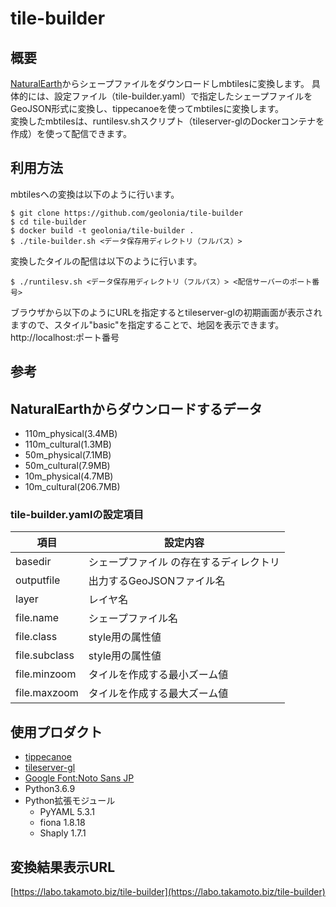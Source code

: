# tile-builder
## 概要

[NaturalEarth](https://www.naturalearthdata.com)からシェープファイルをダウンロードしmbtilesに変換します。
具体的には、設定ファイル（tile-builder.yaml）で指定したシェープファイルをGeoJSON形式に変換し、tippecanoeを使ってmbtilesに変換します。  
変換したmbtilesは、runtilesv.shスクリプト（tileserver-glのDockerコンテナを作成）を使って配信できます。

## 利用方法

mbtilesへの変換は以下のように行います。
```
$ git clone https://github.com/geolonia/tile-builder  
$ cd tile-builder  
$ docker build -t geolonia/tile-builder .
$ ./tile-builder.sh <データ保存用ディレクトリ（フルパス）>
```

変換したタイルの配信は以下のように行います。
```
$ ./runtilesv.sh <データ保存用ディレクトリ（フルパス）> <配信サーバーのポート番号>  
```

ブラウザから以下のようにURLを指定するとtileserver-glの初期画面が表示されますので、スタイル"basic"を指定することで、地図を表示できます。  
http://localhost:ポート番号

## 参考

## NaturalEarthからダウンロードするデータ

 * 110m_physical(3.4MB)
 * 110m_cultural(1.3MB)
 * 50m_physical(7.1MB)
 * 50m_cultural(7.9MB)
 * 10m_physical(4.7MB)
 * 10m_cultural(206.7MB)

### tile-builder.yamlの設定項目

|項目|設定内容|
|----|----|
|basedir|シェープファイル の存在するディレクトリ|
|outputfile|出力するGeoJSONファイル名|
|layer|レイヤ名|
|file.name|シェープファイル名|
|file.class|style用の属性値|
|file.subclass|style用の属性値|
|file.minzoom|タイルを作成する最小ズーム値|
|file.maxzoom|タイルを作成する最大ズーム値|

## 使用プロダクト

* [tippecanoe](https://github.com/mapbox/tippecanotileservewr-gl)
* [tileserver-gl](https://github.com/maptiler/tileserver-gl)
* [Google Font:Noto Sans JP](https://fonts.google.com/specimen/Noto+Sans+JP?subset=japanese)
* Python3.6.9
* Python拡張モジュール
  * PyYAML 5.3.1
  * fiona 1.8.18
  * Shaply 1.7.1

## 変換結果表示URL

[https://labo.takamoto.biz/tile-builder](https://labo.takamoto.biz/tile-builder)
